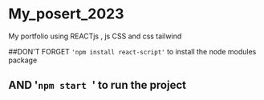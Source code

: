 # My_posert_2023
My portfolio using REACTjs , js CSS and css tailwind

##DON'T FORGET `'npm install react-script'` to install the node modules package
## AND '`npm start `' to run the project
